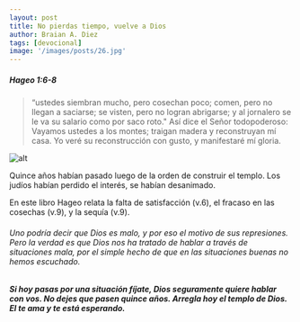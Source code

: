 ```yaml
---
layout: post
title: No pierdas tiempo, vuelve a Dios
author: Braian A. Diez
tags: [devocional]
image: '/images/posts/26.jpg'
---
```




##### Hageo 1:6-8

> “ustedes siembran mucho, pero cosechan poco; comen, pero no llegan a saciarse; se visten, pero no logran abrigarse; y al jornalero se le va su salario como por saco roto."
> Así dice el Señor todopoderoso:
> Vayamos ustedes a los montes; traigan madera y reconstruyan mí casa. Yo veré su reconstrucción con gusto, y manifestaré mí gloria.


![alt](https://images.unsplash.com/photo-1433785567155-bf5530cab72c?ixlib=rb-0.3.5&q=80&fm=jpg&crop=entropy&w=1080&fit=max&s=1348aea714b9493fa61a09a8c01113e6)

Quince años habían pasado luego de la orden de construir el templo. Los judíos habían perdido el interés, se habían desanimado.

En este libro Hageo relata la falta de satisfacción (v.6), el fracaso en las cosechas (v.9), y la sequía (v.9).

###### Uno podría decir que Dios es malo, y por eso el motivo de sus represiones. Pero la verdad es que Dios nos ha tratado de hablar a través de situaciones mala, por el simple hecho de que en las situaciones buenas no hemos escuchado.

###### <strong>Si hoy pasas por una situación fíjate, Dios seguramente quiere hablar con vos. No dejes que pasen quince años. Arregla hoy el templo de Dios. El te ama y te está esperando.</strong>